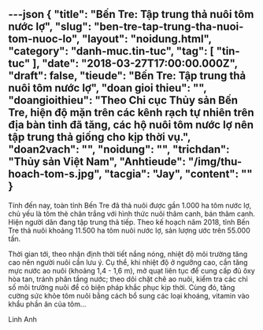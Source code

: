 ---json
{
    "title": "Bến Tre: Tập trung thả nuôi tôm nước lợ",
    "slug": "ben-tre-tap-trung-tha-nuoi-tom-nuoc-lo",
    "layout": "noidung.html",
    "category": "danh-muc.tin-tuc",
    "tag": [
        "tin-tuc"
    ],
    "date": "2018-03-27T17:00:00.000Z",
    "draft": false,
    "tieude": "Bến Tre: Tập trung thả nuôi tôm nước lợ",
    "doan gioi thieu": "",
    "doangioithieu": "Theo Chi cục Thủy sản Bến Tre, hiện độ mặn trên các kênh rạch tự nhiên trên địa bàn tỉnh đã tăng, các hộ nuôi tôm nước lợ nên tập trung thả giống cho kịp thời vụ.",
    "doan2vach": "",
    "noidung": "",
    "trichdan": "Thủy sản Việt Nam",
    "Anhtieude": "/img/thu-hoach-tom-s.jpg",
    "tacgia": "Jay",
    "__content__": ""
}
---
<p><span style="font-size:14px">T&iacute;nh đến nay, to&agrave;n tỉnh Bến Tre đ&atilde; thả nu&ocirc;i được gần 1.000 ha t&ocirc;m nước lợ, chủ yếu l&agrave; t&ocirc;m thẻ ch&acirc;n trắng với h&igrave;nh thức nu&ocirc;i th&acirc;m canh, b&aacute;n th&acirc;m canh. Hiện người d&acirc;n đang tập trung thả tiếp. Theo kế hoạch năm 2018, tỉnh Bến Tre thả nu&ocirc;i khoảng 11.500 ha t&ocirc;m nu&ocirc;i nước lợ, sản lượng ước tr&ecirc;n 55.000 tấn.</span></p>

<p><span style="font-size:14px">Thời gian tới, theo nhận định thời tiết nắng n&oacute;ng, nhiệt độ m&ocirc;i trường tăng cao n&ecirc;n người nu&ocirc;i cần lưu &yacute;. Cụ thể, khi nhiệt độ ở ngưỡng cao, cần tăng mực nước ao nu&ocirc;i (khoảng 1,4 - 1,6 m), mở quạt li&ecirc;n tục để cung cấp đủ &ocirc;xy h&ograve;a tan, tr&aacute;nh ph&acirc;n tầng nước; theo d&otilde;i chặt chẽ ao nu&ocirc;i, kiểm tra c&aacute;c chỉ số m&ocirc;i trường nu&ocirc;i để c&oacute; biện ph&aacute;p khắc phục kịp thời. C&ugrave;ng đ&oacute;, tăng cường sức khỏe t&ocirc;m nu&ocirc;i bằng c&aacute;ch bổ sung c&aacute;c loại kho&aacute;ng, vitamin v&agrave;o khẩu phần ăn của t&ocirc;m&hellip;</span></p>

<p><span style="font-size:14px">Linh Anh</span></p>
